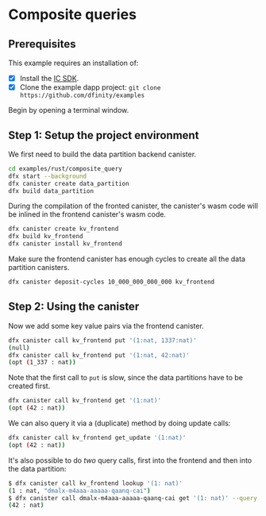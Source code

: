 # Composite queries

## Prerequisites
This example requires an installation of:

- [x] Install the [IC SDK](https://internetcomputer.org/docs/current/developer-docs/setup/install/index.mdx).
- [x] Clone the example dapp project: `git clone https://github.com/dfinity/examples`

Begin by opening a terminal window.

## Step 1: Setup the project environment

We first need to build the data partition backend canister.

```bash
cd examples/rust/composite_query
dfx start --background
dfx canister create data_partition
dfx build data_partition
```

During the compilation of the fronted canister, the canister's wasm code will be inlined in the frontend canister's wasm code.

```bash
dfx canister create kv_frontend
dfx build kv_frontend
dfx canister install kv_frontend
```

Make sure the frontend canister has enough cycles to create all the data partition canisters.

```bash
dfx canister deposit-cycles 10_000_000_000_000 kv_frontend
```

## Step 2: Using the canister

Now we add some key value pairs via the frontend canister.

```bash
dfx canister call kv_frontend put '(1:nat, 1337:nat)'
(null)
dfx canister call kv_frontend put '(1:nat, 42:nat)'
(opt (1_337 : nat))
```

Note that the first call to `put` is slow, since the data partitions have to be created first.

```bash
dfx canister call kv_frontend get '(1:nat)'
(opt (42 : nat))
```

We can also query it via a (duplicate) method by doing update calls:

```bash
dfx canister call kv_frontend get_update '(1:nat)'
(opt (42 : nat))
```

It's also possible to do *two* query calls, first into the frontend and then into the data partition:

```bash
$ dfx canister call kv_frontend lookup '(1: nat)'
(1 : nat, "dmalx-m4aaa-aaaaa-qaanq-cai")
$ dfx canister call dmalx-m4aaa-aaaaa-qaanq-cai get '(1: nat)' --query
(42 : nat)
```
